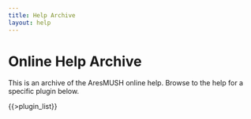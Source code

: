 ```yaml
---
title: Help Archive
layout: help
---
```


# Online Help Archive

This is an archive of the AresMUSH online help.  Browse to the help for a specific plugin below.

 {{>plugin_list}}
